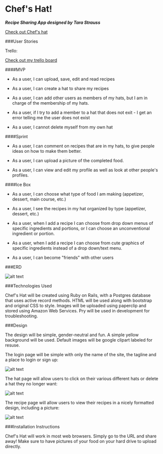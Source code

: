 # Chef's Hat!

__*Recipe Sharing App designed by Tara Strauss*__

[Check out Chef's hat](https://spooky-monster-6600.herokuapp.com/)



###User Stories

Trello:

[Check out my trello board](ttps://trello.com/b/O60HMlP3/chef-s-hat)

####MVP

- As a user, I can upload, save, edit and read recipes

- As a user, I can create a hat to share my recipes

- As a user, I can add other users as members of my hats, but I am in charge of the membership of my hats.

- As a user, if I try to add a member to a hat that does not exit - I get an error telling me the user does not exist

- As a user, I cannot delete myself from my own hat


####Sprint

- As a user, I can comment on recipes that are in my hats, to give people ideas on how to make them better.

- As a user, I can upload a picture of the completed food.

- As a user, I can view and edit my profile as well as look at other people's profiles.

####Ice Box

- As a user, I can choose what type of food I am making (appetizer, dessert, main course, etc.)

- As a user, I see the recipes in my hat organized by type (appetizer, dessert, etc.)

- As a user, when I add a recipe I can choose from drop down menus of specific ingredients and portions, or I can choose an unconventional ingredient or portion.

- As a user, when I add a recipe I can choose from cute graphics of specific ingredients instead of a drop down/text menu.

- As a user, I can become "friends" with other users

###ERD

![alt text](http://i.imgur.com/0wu8QC4.png?1)

###Technologies Used

Chef's Hat will be created using Ruby on Rails, with a Postgres database that uses active record methods. HTML will be used along with bootstrap and original CSS to style. Images will be uploaded using paperclip and stored using Amazon Web Services. Pry will be used in development for troubleshooting.

###Design

The design will be simple, gender-neutral and fun. A simple yellow background will be used. Default images will be google clipart labeled for resuse.

The login page will be simple with only the name of the site, the tagline and a place to login or sign up:

![alt text](http://i.imgur.com/L3nU08w.jpg)

The hat page will allow users to click on their various different hats or delete a hat they no longer want:

![alt text](http://i.imgur.com/vZals74.jpg)

The recipe page will allow users to view their recipes in a nicely formatted design, including a picture:

![alt text](http://i.imgur.com/WixcpAJ.jpg?2)

###Installation Instructions

Chef's Hat will work in most web browsers. Simply go to the URL and share away! Make sure to have pictures of your food on your hard drive to upload directly.






